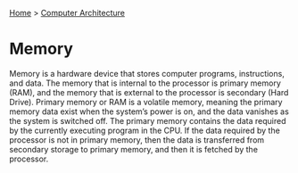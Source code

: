 [Home](../../README.md) > [Computer Architecture](./README.md)

# Memory

Memory is a hardware device that stores computer programs, instructions, and data. The memory that is internal to the processor is primary memory (RAM), and the memory that is external to the processor is secondary (Hard Drive). Primary memory or RAM is a volatile memory, meaning the primary memory data exist when the system’s power is on, and the data vanishes as the system is switched off. The primary memory contains the data required by the currently executing program in the CPU. If the data required by the processor is not in primary memory, then the data is transferred from secondary storage to primary memory, and then it is fetched by the processor.
